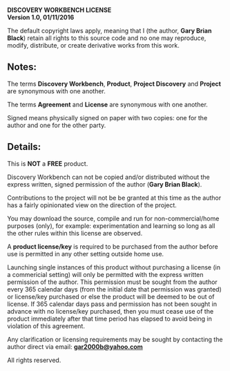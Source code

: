 **DISCOVERY WORKBENCH LICENSE**  
**Version 1.0, 01/11/2016**

The default copyright laws apply, meaning that I (the author, **Gary Brian Black**) retain all rights to this source code and no one may reproduce, modify, distribute, or create derivative works from this work.

Notes:
------

The terms **Discovery Workbench**, **Product**, **Project Discovery** and **Project** are synonymous with one another.

The terms **Agreement** and **License** are synonymous with one another.

Signed means physically signed on paper with two copies: one for the author and one for the other party.

Details:
--------

This is **NOT** a **FREE** product.

Discovery Workbench can not be copied and/or distributed without the express written, signed permission of the author (**Gary Brian Black**).

Contributions to the project will not be be granted at this time as the author has a fairly opinionated view on the direction of the project.

You may download the source, compile and run for non-commercial/home purposes (only), for example: experimentation and learning so long as all the other rules within this license are observed.

A **product license/key** is required to be purchased from the author before use is permitted in any other setting outside home use.

Launching single instances of this product without purchasing a license (in a commericial setting) will only be permitted with the express written permission of the author. This permission must be sought from the author every 365 calendar days (from the initial date that permission was granted) or license/key purchased or else the product will be deemed to be out of license. If 365 calendar days pass and permission has not been sought in advance with no license/key purchased, then you must cease use of the product immediately after that time period has elapsed to avoid being in violation of this agreement.

Any clarification or licensing requirements may be sought by contacting the author direct via email: **gar2000b@yahoo.com**

All rights reserved.
